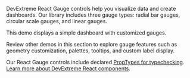 DevExtreme React Gauge controls help you visualize data and create dashboards. Our library includes three gauge types: radial bar gauges, circular scale gauges, and linear gauges. 

This demo displays a simple dashboard with customized gauges. 

Review other demos in this section to explore gauge features such as geometry customization, palettes, tooltips, and custom label display.

Our React Gauge controls include declared [PropTypes for typechecking](https://reactjs.org/docs/typechecking-with-proptypes.html). [Learn more about DevExtreme React components](/Documentation/Guide/React_Components/DevExtreme_React_Components/). 
